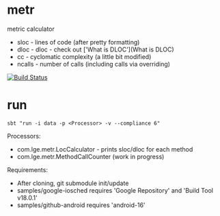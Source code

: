 metr
====

metric calculator
* sloc - lines of code (after pretty formatting)
* dloc - dloc - check out ['What is DLOC'](What is DLOC)
* cc - cyclomatic complexity (a little bit modified)
* ncalls - number of calls (including calls via overriding)

[![Build Status](https://travis-ci.org/agiledevteam/metr.png)](https://travis-ci.org/agiledevteam/metr)

run
===

`sbt "run -i data -p <Processor> -v --compliance 6"`

Processors:

* com.lge.metr.LocCalculator - prints sloc/dloc for each method
* com.lge.metr.MethodCallCounter (work in progress)

Requirements:

* After cloning, git submodule init/update
* samples/google-iosched requires 'Google Repository' and 'Build Tool v18.0.1'
* samples/github-android requires 'android-16'
 

